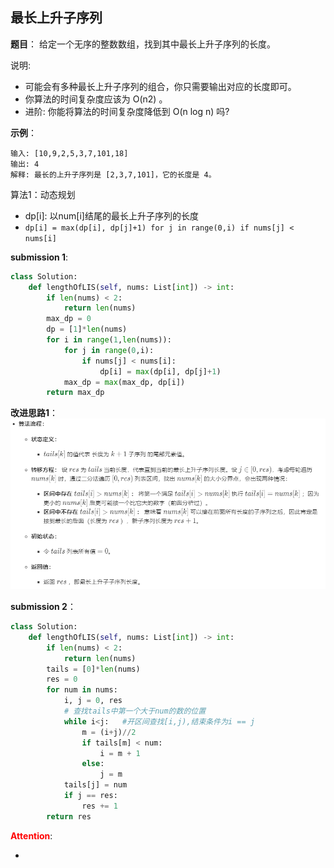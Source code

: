 ## 最长上升子序列
**题目**：
给定一个无序的整数数组，找到其中最长上升子序列的长度。

说明:

- 可能会有多种最长上升子序列的组合，你只需要输出对应的长度即可。
- 你算法的时间复杂度应该为 O(n2) 。
- 进阶: 你能将算法的时间复杂度降低到 O(n log n) 吗?


**示例**：
```
输入: [10,9,2,5,3,7,101,18]
输出: 4 
解释: 最长的上升子序列是 [2,3,7,101]，它的长度是 4。
```

算法1：动态规划
- dp[i]: 以num[i]结尾的最长上升子序列的长度
- ```dp[i] = max(dp[i], dp[j]+1) for j in range(0,i) if nums[j] < nums[i]```

**submission 1**:
```python
class Solution:
    def lengthOfLIS(self, nums: List[int]) -> int:
        if len(nums) < 2:
            return len(nums)
        max_dp = 0
        dp = [1]*len(nums)
        for i in range(1,len(nums)):
            for j in range(0,i):
                if nums[j] < nums[i]:
                    dp[i] = max(dp[i], dp[j]+1)
            max_dp = max(max_dp, dp[i])
        return max_dp
```

**改进思路1**：
![](1.png)

**submission 2**：
```python
class Solution:
    def lengthOfLIS(self, nums: List[int]) -> int:
        if len(nums) < 2:
            return len(nums)
        tails = [0]*len(nums)
        res = 0
        for num in nums:
            i, j = 0, res
            # 查找tails中第一个大于num的数的位置
            while i<j:   #开区间查找[i,j),结束条件为i == j
                m = (i+j)//2
                if tails[m] < num:
                    i = m + 1
                else:
                    j = m
            tails[j] = num
            if j == res:
                res += 1
        return res
```


<font color="#FF0000">**Attention**</font>:

- 
